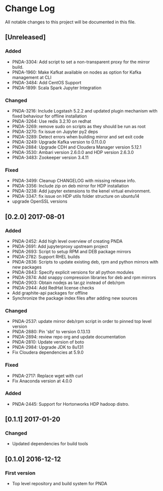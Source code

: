 # Change Log
All notable changes to this project will be documented in this file.

## [Unreleased]
### Added
- PNDA-3304: Add script to set a non-transparent proxy for the mirror build.
- PNDA-1960: Make Kafkat available on nodes as option for Kafka management at CLI
- PNDA-3484: Add CentOS Support
- PNDA-1899: Scala Spark Jupyter Integration

### Changed
- PNDA-3216: Include Logstash 5.2.2 and updated plugin mechanism with fixed behaviour for offline installation
- PNDA-3264: Use redis 3.2.10 on redhat
- PNDA-3269: remove sudo on scripts as they should be run as root
- PNDA-3270: fix issue on Jupyter py2 deps
- PNDA-3289: Detect errors when building mirror and set exit code
- PNDA-3249: Upgrade Kafka version to 0.11.0.0
- PNDA-2884: Upgrade CDH and Cloudera Manager version 5.12.1
- PNDA-3530: Ambari version 2.6.0.0 and HDP version 2.6.3.0
- PNDA-3483: Zookeeper version 3.4.11

### Fixed
- PNDA-3499: Cleanup CHANGELOG with missing release info.
- PNDA-3356: Include zip on deb mirror for HDP installation
- PNDA-3238: Add jupyter extensions to the kenel virtual environment.
- PNDA-3347: fix issue on HDP utils folder structure on ubuntu14
- upgrade OpenSSL versions

## [0.2.0] 2017-08-01
### Added
- PNDA-2452: Add high level overview of creating PNDA
- PNDA-2691: Add jupyterproxy upstream project
- PNDA-2693: Script to setup RPM and DEB package mirrors
- PNDA-2782: Support RHEL builds
- PNDA-2836: Scripts to update existing deb, rpm and python mirrors with new packages
- PNDA-2843: Specify explicit versions for all python modules
- PNDA-2874: Add snappy compression libraries for deb and rpm mirrors
- PNDA-2903: Obtain nodejs as tar.gz instead of deb/rpm
- PNDA-2944: Add RedHat license checks
- Add graphite-api packages for offline
- Synchronize the package index files after adding new sources
### Changed
- PNDA-2537: update mirror deb/rpm script in order to pinned top level version
- PNDA-2880: Pin 'sbt' to version 0.13.13
- PNDA-2894: review repo org and update documentation
- PNDA-2810: Update version of boto
- PNDA-2984: Upgrade JDK to 8u131
- Fix Cloudera dependencies at 5.9.0
### Fixed
- PNDA-2717: Replace wget with curl
- Fix Anaconda version at 4.0.0

### Added
- PNDA-2445: Support for Hortonworks HDP hadoop distro.

## [0.1.1] 2017-01-20
### Changed
- Updated dependencies for build tools

## [0.1.0] 2016-12-12
### First version
- Top level repository and build system for PNDA
